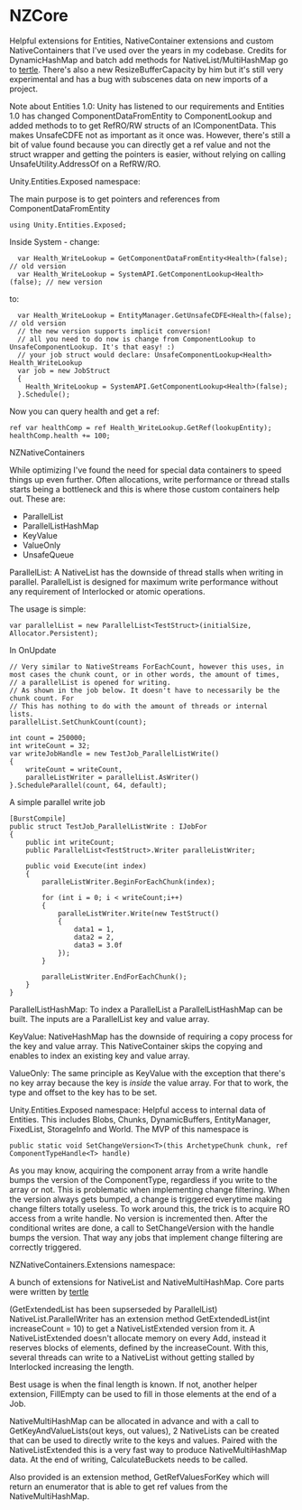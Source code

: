 # NZCore
Helpful extensions for Entities, NativeContainer extensions and custom NativeContainers that I've used over the years in my codebase.
Credits for DynamicHashMap and batch add methods for NativeList/MultiHashMap go to [tertle](https://forum.unity.com/members/tertle.33474/).
There's also a new ResizeBufferCapacity by him but it's still very experimental and has a bug with subscenes data on new imports of a project.

Note about Entities 1.0:
Unity has listened to our requirements and Entities 1.0 has changed ComponentDataFromEntity to ComponentLookup and added methods to to get RefRO/RW structs of an IComponentData.
This makes UnsafeCDFE not as important as it once was. However, there's still a bit of value found because you
can directly get a ref value and not the struct wrapper and getting the pointers is easier, without relying on calling
UnsafeUtility.AddressOf on a RefRW/RO. 

Unity.Entities.Exposed namespace:

The main purpose is to get pointers and references from ComponentDataFromEntity

```
using Unity.Entities.Exposed;
```

Inside System - change:
```
  var Health_WriteLookup = GetComponentDataFromEntity<Health>(false); // old version
  var Health_WriteLookup = SystemAPI.GetComponentLookup<Health>(false); // new version
```
to:
```
  var Health_WriteLookup = EntityManager.GetUnsafeCDFE<Health>(false); // old version
  // the new version supports implicit conversion!
  // all you need to do now is change from ComponentLookup to UnsafeComponentLookup. It's that easy! :)
  // your job struct would declare: UnsafeComponentLookup<Health> Health_WriteLookup
  var job = new JobStruct
  {
    Health_WriteLookup = SystemAPI.GetComponentLookup<Health>(false);
  }.Schedule();
```
  
Now you can query health and get a ref:
```
ref var healthComp = ref Health_WriteLookup.GetRef(lookupEntity);
healthComp.health += 100;
```

NZNativeContainers

While optimizing I've found the need for special data containers to speed things up even further.
Often allocations, write performance or thread stalls starts being a bottleneck and this is where those custom containers help out.
These are:
- ParallelList
- ParallelListHashMap
- KeyValue
- ValueOnly
- UnsafeQueue

ParallelList:
A NativeList has the downside of thread stalls when writing in parallel. ParallelList is designed for maximum write performance without any requirement of Interlocked or atomic operations.

The usage is simple:
```
var parallelList = new ParallelList<TestStruct>(initialSize, Allocator.Persistent);
```
In OnUpdate
```
// Very similar to NativeStreams ForEachCount, however this uses, in most cases the chunk count, or in other words, the amount of times, 
// a parallelList is opened for writing. 
// As shown in the job below. It doesn't have to necessarily be the chunk count. For 
// This has nothing to do with the amount of threads or internal lists.
parallelList.SetChunkCount(count); 
```

```
int count = 250000;
int writeCount = 32;
var writeJobHandle = new TestJob_ParallelListWrite()
{
	writeCount = writeCount,
	paralleListWriter = parallelList.AsWriter()
}.ScheduleParallel(count, 64, default);
```

A simple parallel write job
```
[BurstCompile]
public struct TestJob_ParallelListWrite : IJobFor
{
	public int writeCount;
	public ParallelList<TestStruct>.Writer paralleListWriter;
	
	public void Execute(int index)
	{
		paralleListWriter.BeginForEachChunk(index);

		for (int i = 0; i < writeCount;i++)
		{
			paralleListWriter.Write(new TestStruct()
			{
				data1 = 1,
				data2 = 2,
				data3 = 3.0f
			});
		}
		
		paralleListWriter.EndForEachChunk();
	}
}
```

ParallelListHashMap:
To index a ParallelList a ParallelListHashMap can be built.
The inputs are a ParallelList key and value array.

KeyValue:
NativeHashMap has the downside of requiring a copy process for the key and value array.
This NativeContainer skips the copying and enables to index an existing key and value array.

ValueOnly:
The same principle as KeyValue with the exception that there's no key array because the key is *inside* the value array.
For that to work, the type and offset to the key has to be set.

Unity.Entities.Exposed namespace:
Helpful access to internal data of Entities.
This includes Blobs, Chunks, DynamicBuffers, EntityManager, FixedList, StorageInfo and World.
The MVP of this namespace is 
```
public static void SetChangeVersion<T>(this ArchetypeChunk chunk, ref ComponentTypeHandle<T> handle)
```
As you may know, acquiring the component array from a write handle bumps the version of the ComponentType, regardless if you write
to the array or not. This is problematic when implementing change filtering. When the version always gets bumped, a change is triggered everytime
making change filters totally useless.
To work around this, the trick is to acquire RO access from a write handle. No version is incremented then. After the conditional writes are done,
a call to SetChangeVersion with the handle bumps the version. That way any jobs that implement change filtering are correctly triggered.

NZNativeContainers.Extensions namespace:

A bunch of extensions for NativeList and NativeMultiHashMap.
Core parts were written by [tertle](https://forum.unity.com/members/tertle.33474/)

(GetExtendedList has been supserseded by ParallelList)
NativeList.ParallelWriter has an extension method GetExtendedList(int increaseCount = 10) to get a NativeListExtended version from it.
A NativeListExtended doesn't allocate memory on every Add, instead it reserves blocks of elements, defined by the increaseCount.
With this, several threads can write to a NativeList without getting stalled by Interlocked increasing the length.

Best usage is when the final length is known. If not, another helper extension, FillEmpty can be used to fill in those elements at the end of a Job.

NativeMultiHashMap can be allocated in advance and with a call to GetKeyAndValueLists(out keys, out values), 2 NativeLists can be created that 
can be used to directly write to the keys and values.
Paired with the NativeListExtended this is a very fast way to produce NativeMultiHashMap data.
At the end of writing, CalculateBuckets needs to be called.

Also provided is an extension method, GetRefValuesForKey which will return an enumerator that is able to get ref values from the NativeMultiHashMap.